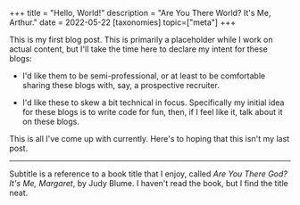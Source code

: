 +++
title = "Hello, World!"
description = "Are You There World? It's Me, Arthur."
date = 2022-05-22
[taxonomies]
topic=["meta"]
+++

This is my first blog post. This is primarily a placeholder while I work on actual content, but I'll take the time here to declare my intent for these blogs:

* I'd like them to be semi-professional, or at least to be comfortable sharing these blogs with, say, a prospective recruiter.

* I'd like these to skew a bit technical in focus. Specifically my initial idea for these blogs is to write code for fun, then, if I feel like it, talk about it on these blogs.


This is all I've come up with currently. Here's to hoping that this isn't my last post. 

***
Subtitle is a reference to a book title that I enjoy, called  _Are You There God? It's Me, Margaret_, by Judy Blume. I haven't read the book, but I find the title neat. 